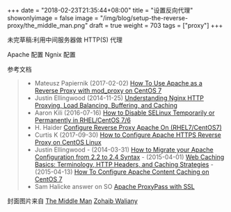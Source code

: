 
+++
date = "2018-02-23T21:35:44+08:00"
title = "设置反向代理"
showonlyimage = false
image = "/img/blog/setup-the-reverse-proxy/the_middle_man.png"
draft = true
weight = 703
tags = ["proxy"]
+++

未完草稿:利用中间服务器做 HTTP(S) 代理
<!--more-->

Apache 配置
Ngnix 配置

参考文档

> - Mateusz Papiernik (2017-02-02) [How To Use Apache as a Reverse Proxy with mod_proxy on CentOS 7](https://www.digitalocean.com/community/tutorials/how-to-use-apache-as-a-reverse-proxy-with-mod_proxy-on-centos-7)
> - Justin Ellingwood (2014-11-25) [Understanding Nginx HTTP Proxying, Load Balancing, Buffering, and Caching](https://www.digitalocean.com/community/tutorials/understanding-nginx-http-proxying-load-balancing-buffering-and-caching)
> - Aaron Kili (2016-07-16) [How to Disable SELinux Temporarily or Permanently in RHEL/CentOS 7/6](https://www.tecmint.com/disable-selinux-temporarily-permanently-in-centos-rhel-fedora/)
> - H. Haider [Configure Reverse Proxy Apache On (RHEL7/CentOS7)](http://broexperts.com/reverse-proxy-apache-centos-rhel/)
> - Curtis K (2017-09-30) [How to Configure Apache HTTPS Reverse Proxy on CentOS Linux](https://www.centosblog.com/configure-apache-https-reverse-proxy-centos-linux/)
> - Justin Ellingwood
    - (2014-03-31) [How to Migrate your Apache Configuration from 2.2 to 2.4 Syntax](https://www.digitalocean.com/community/tutorials/migrating-your-apache-configuration-from-2-2-to-2-4-syntax)
    - (2015-04-01) [Web Caching Basics: Terminology, HTTP Headers, and Caching Strategies](https://www.digitalocean.com/community/tutorials/web-caching-basics-terminology-http-headers-and-caching-strategies)
    - (2015-04-13) [How To Configure Apache Content Caching on CentOS 7](https://www.digitalocean.com/community/tutorials/how-to-configure-apache-content-caching-on-centos-7)
> - Sam Halicke answer on SO [Apache ProxyPass with SSL](https://serverfault.com/questions/84821/apache-proxypass-with-ssl)

封面图片来自 [The Middle Man](https://dribbble.com/shots/785991-The-Middle-Man) <a href="https://dribbble.com/poofstyle"><i class="fa fa-dribbble" aria-hidden="true"></i> Zohaib Waliany</a>
